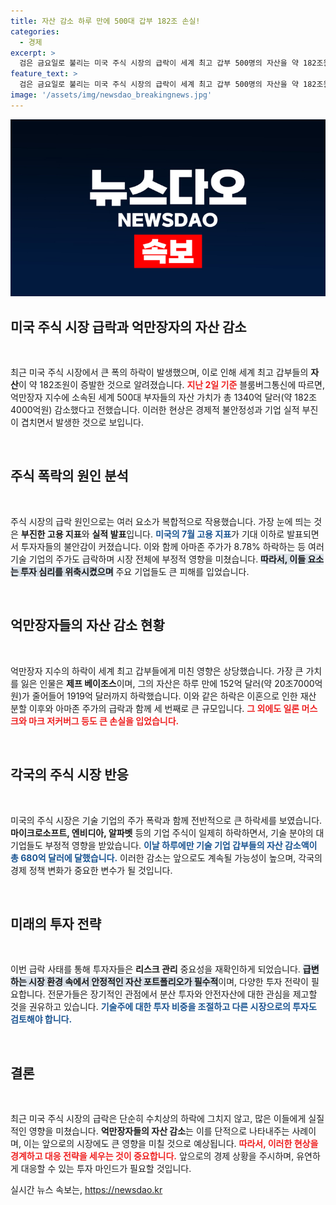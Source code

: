 ```yaml
---
title: 자산 감소 하루 만에 500대 갑부 182조 손실!
categories:
  - 경제
excerpt: >
  검은 금요일로 불리는 미국 주식 시장의 급락이 세계 최고 갑부 500명의 자산을 약 182조원 증발시켰다. 특히 제프 베이조스와 일론 머스크가 큰 타격을 받았으며, 기술 기업들이 일제히 하락하며 부자들의 자산 감소를 초래했다. 클릭하여 더 자세한 내용을 알아보세요!
feature_text: >
  검은 금요일로 불리는 미국 주식 시장의 급락이 세계 최고 갑부 500명의 자산을 약 182조원 증발시켰다. 특히 제프 베이조스와 일론 머스크가 큰 타격을 받았으며, 기술 기업들이 일제히 하락하며 부자들의 자산 감소를 초래했다. 클릭하여 더 자세한 내용을 알아보세요!
image: '/assets/img/newsdao_breakingnews.jpg'
---
```


<p><img src="/assets/img/newsdao_breakingnews.jpg" alt="implanttips 속보" /></p>

<h2 data-ke-size="size26">미국 주식 시장 급락과 억만장자의 자산 감소</h2>

<p data-ke-size="size16">&nbsp;</p>

<p>최근 미국 주식 시장에서 큰 폭의 하락이 발생했으며, 이로 인해 세계 최고 갑부들의 <b>자산</b>이 약 182조원이 증발한 것으로 알려졌습니다. <b><span style="color: #ee2323;">지난 2일 기준</span></b> 블룸버그통신에 따르면, 억만장자 지수에 소속된 세계 500대 부자들의 자산 가치가 총 1340억 달러(약 182조4000억원) 감소했다고 전했습니다. 이러한 현상은 경제적 불안정성과 기업 실적 부진이 겹치면서 발생한 것으로 보입니다.</p>

<p data-ke-size="size16">&nbsp;</p>

<h2 data-ke-size="size26">주식 폭락의 원인 분석</h2>

<p data-ke-size="size16">&nbsp;</p>

<p>주식 시장의 급락 원인으로는 여러 요소가 복합적으로 작용했습니다. 가장 눈에 띄는 것은 <b>부진한 고용 지표</b>와 <b>실적 발표</b>입니다. <b><span style="color: #1a5490;">미국의 7월 고용 지표</span></b>가 기대 이하로 발표되면서 투자자들의 불안감이 커졌습니다. 이와 함께 아마존 주가가 8.78% 하락하는 등 여러 기술 기업의 주가도 급락하며 시장 전체에 부정적 영향을 미쳤습니다. <b><span style="background-color: #21538527;">따라서, 이들 요소는 투자 심리를 위축시켰으며</span></b> 주요 기업들도 큰 피해를 입었습니다.</p>

<p data-ke-size="size16">&nbsp;</p>

<h2 data-ke-size="size26">억만장자들의 자산 감소 현황</h2>

<p data-ke-size="size16">&nbsp;</p>

<p>억만장자 지수의 하락이 세계 최고 갑부들에게 미친 영향은 상당했습니다. 가장 큰 가치를 잃은 인물은 <b>제프 베이조스</b>이며, 그의 자산은 하루 만에 152억 달러(약 20조7000억원)가 줄어들어 1919억 달러까지 하락했습니다. 이와 같은 하락은 이혼으로 인한 재산 분할 이후와 아마존 주가의 급락과 함께 세 번째로 큰 규모입니다. <b><span style="color: #ee2323;">그 외에도 일론 머스크와 마크 저커버그 등도 큰 손실을 입었습니다.</span></b> </p>

<p data-ke-size="size16">&nbsp;</p>

<h2 data-ke-size="size26">각국의 주식 시장 반응</h2>

<p data-ke-size="size16">&nbsp;</p>

<p>미국의 주식 시장은 기술 기업의 주가 폭락과 함께 전반적으로 큰 하락세를 보였습니다. <b>마이크로소프트, 엔비디아, 알파벳</b> 등의 기업 주식이 일제히 하락하면서, 기술 분야의 대기업들도 부정적 영향을 받았습니다. <b><span style="color: #1a5490;">이날 하루에만 기술 기업 갑부들의 자산 감소액이 총 680억 달러에 달했습니다.</span></b> 이러한 감소는 앞으로도 계속될 가능성이 높으며, 각국의 경제 정책 변화가 중요한 변수가 될 것입니다.</p>

<p data-ke-size="size16">&nbsp;</p>

<h2 data-ke-size="size26">미래의 투자 전략</h2>

<p data-ke-size="size16">&nbsp;</p>

<p>이번 급락 사태를 통해 투자자들은 <b>리스크 관리</b> 중요성을 재확인하게 되었습니다. <b><span style="background-color: #21538527;">급변하는 시장 환경 속에서 안정적인 자산 포트폴리오가 필수적</span></b>이며, 다양한 투자 전략이 필요합니다. 전문가들은 장기적인 관점에서 분산 투자와 안전자산에 대한 관심을 제고할 것을 권유하고 있습니다. <b><span style="color: #1a5490;">기술주에 대한 투자 비중을 조절하고 다른 시장으로의 투자도 검토해야 합니다.</span></b></p>

<p data-ke-size="size16">&nbsp;</p>

<h2 data-ke-size="size26">결론</h2>

<p data-ke-size="size16">&nbsp;</p>

<p>최근 미국 주식 시장의 급락은 단순히 수치상의 하락에 그치지 않고, 많은 이들에게 실질적인 영향을 미쳤습니다. <b>억만장자들의 자산 감소</b>는 이를 단적으로 나타내주는 사례이며, 이는 앞으로의 시장에도 큰 영향을 미칠 것으로 예상됩니다. <b><span style="color: #ee2323;">따라서, 이러한 현상을 경계하고 대응 전략을 세우는 것이 중요합니다.</span></b> 앞으로의 경제 상황을 주시하며, 유연하게 대응할 수 있는 투자 마인드가 필요할 것입니다.</p>
실시간 뉴스 속보는, <a href="https://newsdao.kr" rel="dofollow">https://newsdao.kr</a>


